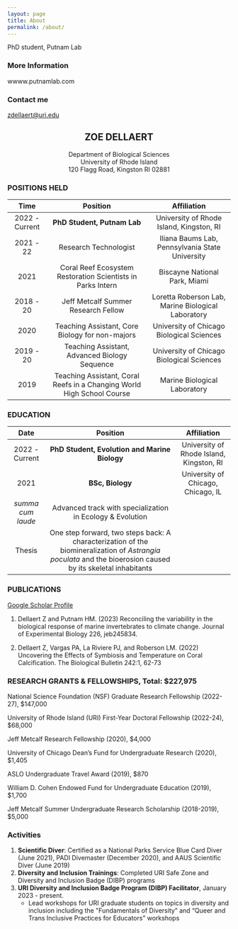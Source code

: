 ```yaml
---
layout: page
title: About
permalink: /about/
---
```


PhD student, Putnam Lab

### More Information

wwww.putnamlab.com

### Contact me

[zdellaert@uri.edu](mailto:zdellaert@uri.edu)


## <center>ZOE DELLAERT</center>
<center>Department of Biological Sciences</center>
<center>University of Rhode Island</center>
<center>120 Flagg Road, Kingston RI 02881</center>


### POSITIONS HELD

Time|Position| Affiliation
:---:|:---:|:---:
2022 - Current | **PhD Student, Putnam Lab** | University of Rhode Island, Kingston, RI
2021 - 22| Research Technologist | Iliana Baums Lab, Pennsylvania State University
2021 | Coral Reef Ecosystem Restoration Scientists in Parks Intern | Biscayne National Park, Miami |
2018 - 20 | Jeff Metcalf Summer Research Fellow | Loretta Roberson Lab, Marine Biological Laboratory |
2020 | Teaching Assistant, Core Biology for non-majors | University of Chicago Biological Sciences |
2019 - 20 | Teaching Assistant, Advanced Biology Sequence | University of Chicago Biological Sciences |
2019 | Teaching Assistant, Coral Reefs in a Changing World High School Course | Marine Biological Laboratory

### EDUCATION

Date|Position| Affiliation
:---:|:---:|:---:
2022 - Current | **PhD Student, Evolution and Marine Biology** | University of Rhode Island, Kingston, RI
2021 |	**BSc, Biology** | University of Chicago, Chicago, IL
| *summa cum laude* | Advanced track with specialization in Ecology & Evolution
| Thesis | One step forward, two steps back: A characterization of the biomineralization of *Astrangia poculata* and the bioerosion caused by its skeletal inhabitants

### PUBLICATIONS 

[Google Scholar Profile](https://scholar.google.com/citations?user=fG_Q1uwAAAAJ&hl=en)

1. Dellaert Z and Putnam HM. (2023) Reconciling the variability in the biological response of marine invertebrates to climate change. Journal of Experimental Biology 226, jeb245834.
	   
2. Dellaert Z, Vargas PA, La Riviere PJ, and Roberson LM. (2022) Uncovering the Effects of Symbiosis and Temperature on Coral Calcification. The Biological Bulletin 242:1, 62-73

### RESEARCH GRANTS & FELLOWSHIPS, Total: $227,975

National Science Foundation (NSF) Graduate Research Fellowship (2022-27), $147,000

University of Rhode Island (URI) First-Year Doctoral Fellowship (2022-24), $68,000

Jeff Metcalf Research Fellowship (2020), $4,000

University of Chicago Dean’s Fund for Undergraduate Research (2020), $1,405

ASLO Undergraduate Travel Award (2019), $870

William D. Cohen Endowed Fund for Undergraduate Education (2019), $1,700

Jeff Metcalf Summer Undergraduate Research Scholarship (2018-2019), $5,000

### Activities

1. **Scientific Diver**: Certified as a National Parks Service Blue Card Diver (June 2021), PADI Divemaster (December 2020), and AAUS
Scientific Diver (June 2019)
2. **Diversity and Inclusion Trainings**: Completed URI Safe Zone and Diversity and Inclusion Badge (DIBP) programs
3. **URI Diversity and Inclusion Badge Program (DIBP) Facilitator**, January 2023 - present.
   - Lead workshops for URI graduate students on topics in diversity and inclusion including the "Fundamentals of Diversity” and “Queer and Trans Inclusive Practices for Educators” workshops